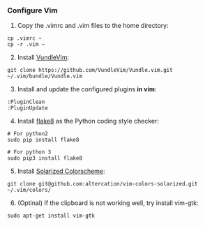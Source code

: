 ### Configure Vim ###
1. Copy the .vimrc and .vim files to the home directory:
```
cp .vimrc ~
cp -r .vim ~
```

2. Install [VundleVim](https://github.com/VundleVim/Vundle.vim#quick-start):
```
git clone https://github.com/VundleVim/Vundle.vim.git ~/.vim/bundle/Vundle.vim
```

3. Install and update the configured plugins **in vim**:
```
:PluginClean
:PluginUpdate
```

4. Install [flake8](https://github.com/SublimeLinter/SublimeLinter-flake8) as the Python coding style checker:
```
# For python2
sudo pip install flake8

# For python 3
sudo pip3 install flake8
```

5. Install [Solarized Colorscheme](https://github.com/altercation/vim-colors-solarized):
```
git clone git@github.com:altercation/vim-colors-solarized.git ~/.vim/colors/
```

6. (Optinal) If the clipboard is not working well, try install vim-gtk:
```
sudo apt-get install vim-gtk
```
